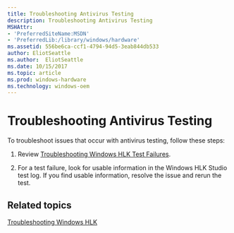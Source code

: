 ```yaml
---
title: Troubleshooting Antivirus Testing
description: Troubleshooting Antivirus Testing
MSHAttr:
- 'PreferredSiteName:MSDN'
- 'PreferredLib:/library/windows/hardware'
ms.assetid: 556be6ca-ccf1-4794-94d5-3eab844db533
author: EliotSeattle
ms.author:  EliotSeattle
ms.date: 10/15/2017
ms.topic: article
ms.prod: windows-hardware
ms.technology: windows-oem
---
```


# Troubleshooting Antivirus Testing


To troubleshoot issues that occur with antivirus testing, follow these steps:

1.  Review [Troubleshooting Windows HLK Test Failures](..\user\troubleshooting-windows-hlk-test-failures.md).

2.  For a test failure, look for usable information in the Windows HLK Studio test log. If you find usable information, resolve the issue and rerun the test.

## <span id="related_topics"></span>Related topics


[Troubleshooting Windows HLK](..\user\troubleshooting-windows-hlk.md)

 

 







